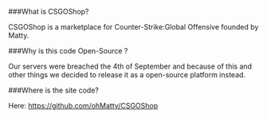 ###What is CSGOShop?

CSGOShop is a marketplace for Counter-Strike:Global Offensive founded by Matty.

###Why is this code Open-Source ?

Our servers were breached the 4th of September and because of this and other things we decided to release it as a open-source platform instead.

###Where is the site code?

Here: https://github.com/ohMatty/CSGOShop
